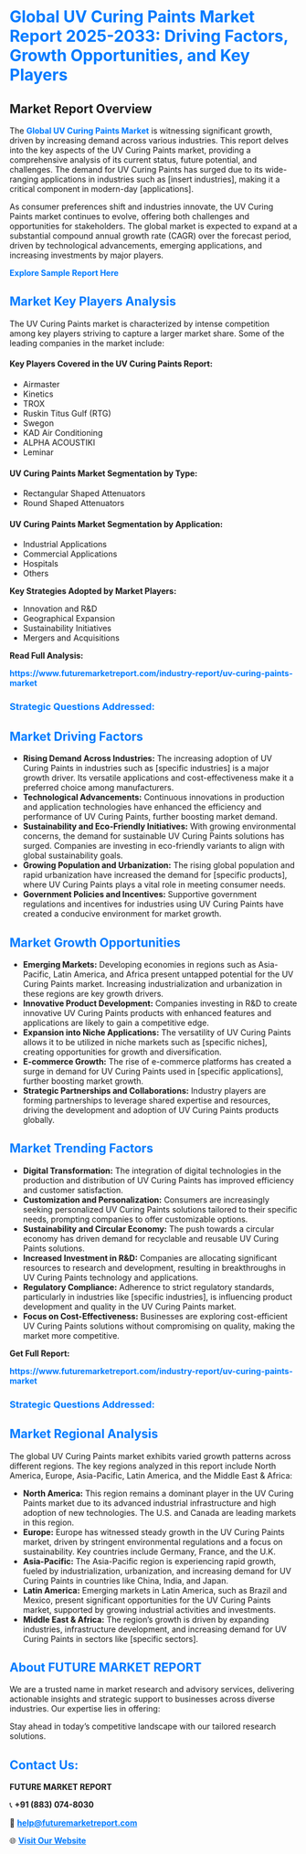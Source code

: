 <h1 style="color: #007BFF;">Global UV Curing Paints Market Report 2025-2033: Driving Factors, Growth Opportunities, and Key Players</h1>

<section id="overview">
<h2>Market Report Overview</h2>
<p>The <a href="https://www.futuremarketreport.com/industry-report/uv-curing-paints-market" style="color: #007BFF; text-decoration: none;"><strong>Global UV Curing Paints Market</strong></a> is witnessing significant growth, driven by increasing demand across various industries. This report delves into the key aspects of the UV Curing Paints market, providing a comprehensive analysis of its current status, future potential, and challenges. The demand for UV Curing Paints has surged due to its wide-ranging applications in industries such as [insert industries], making it a critical component in modern-day [applications].</p>
<p>As consumer preferences shift and industries innovate, the UV Curing Paints market continues to evolve, offering both challenges and opportunities for stakeholders. The global market is expected to expand at a substantial compound annual growth rate (CAGR) over the forecast period, driven by technological advancements, emerging applications, and increasing investments by major players.</p>
</section>

<section id="overview">
<p><a href="https://www.futuremarketreport.com/request-sample/reportId=32014" style="color: #007BFF; text-decoration: none;"><strong>Explore Sample Report Here</strong></a></p>
</section>

<section id="key-players">
<h2 style="color: #007BFF;">Market Key Players Analysis</h2>
<p>The UV Curing Paints market is characterized by intense competition among key players striving to capture a larger market share. Some of the leading companies in the market include:</p>
<h4>Key Players Covered in the UV Curing Paints Report:</h4>
<ul><li>Airmaster</li><li>Kinetics</li><li>TROX</li><li>Ruskin Titus Gulf (RTG)</li><li>Swegon</li><li>KAD Air Conditioning</li><li>ALPHA ACOUSTIKI</li><li>Leminar</li></ul>
<h4>UV Curing Paints Market Segmentation by Type:</h4>
<ul><li>Rectangular Shaped Attenuators</li><li>Round Shaped Attenuators</li></ul>

<h4>UV Curing Paints Market Segmentation by Application:</h4>
<ul><li>Industrial Applications</li><li>Commercial Applications</li><li>Hospitals</li><li>Others</li></ul>
<p><strong>Key Strategies Adopted by Market Players:</strong></p>
<ul>
<li>Innovation and R&D</li>
<li>Geographical Expansion</li>
<li>Sustainability Initiatives</li>
<li>Mergers and Acquisitions</li>
</ul>
</section>

<section>
<p><strong>Read Full Analysis: </strong></p><a href="https://www.futuremarketreport.com/industry-report/uv-curing-paints-market" style="color: #007BFF; text-decoration: none;"><strong>https://www.futuremarketreport.com/industry-report/uv-curing-paints-market</strong></a>
<h3 style="color: #007BFF;">Strategic Questions Addressed:</h3>
</section>

<section id="driving-factors">
<h2 style="color: #007BFF;">Market Driving Factors</h2>
<ul>
<li><strong>Rising Demand Across Industries:</strong> The increasing adoption of UV Curing Paints in industries such as [specific industries] is a major growth driver. Its versatile applications and cost-effectiveness make it a preferred choice among manufacturers.</li>
<li><strong>Technological Advancements:</strong> Continuous innovations in production and application technologies have enhanced the efficiency and performance of UV Curing Paints, further boosting market demand.</li>
<li><strong>Sustainability and Eco-Friendly Initiatives:</strong> With growing environmental concerns, the demand for sustainable UV Curing Paints solutions has surged. Companies are investing in eco-friendly variants to align with global sustainability goals.</li>
<li><strong>Growing Population and Urbanization:</strong> The rising global population and rapid urbanization have increased the demand for [specific products], where UV Curing Paints plays a vital role in meeting consumer needs.</li>
<li><strong>Government Policies and Incentives:</strong> Supportive government regulations and incentives for industries using UV Curing Paints have created a conducive environment for market growth.</li>
</ul>
</section>

<section id="growth-opportunities">
<h2 style="color: #007BFF;">Market Growth Opportunities</h2>
<ul>
<li><strong>Emerging Markets:</strong> Developing economies in regions such as Asia-Pacific, Latin America, and Africa present untapped potential for the UV Curing Paints market. Increasing industrialization and urbanization in these regions are key growth drivers.</li>
<li><strong>Innovative Product Development:</strong> Companies investing in R&D to create innovative UV Curing Paints products with enhanced features and applications are likely to gain a competitive edge.</li>
<li><strong>Expansion into Niche Applications:</strong> The versatility of UV Curing Paints allows it to be utilized in niche markets such as [specific niches], creating opportunities for growth and diversification.</li>
<li><strong>E-commerce Growth:</strong> The rise of e-commerce platforms has created a surge in demand for UV Curing Paints used in [specific applications], further boosting market growth.</li>
<li><strong>Strategic Partnerships and Collaborations:</strong> Industry players are forming partnerships to leverage shared expertise and resources, driving the development and adoption of UV Curing Paints products globally.</li>
</ul>
</section>

<section id="trending-factors">
<h2 style="color: #007BFF;">Market Trending Factors</h2>
<ul>
<li><strong>Digital Transformation:</strong> The integration of digital technologies in the production and distribution of UV Curing Paints has improved efficiency and customer satisfaction.</li>
<li><strong>Customization and Personalization:</strong> Consumers are increasingly seeking personalized UV Curing Paints solutions tailored to their specific needs, prompting companies to offer customizable options.</li>
<li><strong>Sustainability and Circular Economy:</strong> The push towards a circular economy has driven demand for recyclable and reusable UV Curing Paints solutions.</li>
<li><strong>Increased Investment in R&D:</strong> Companies are allocating significant resources to research and development, resulting in breakthroughs in UV Curing Paints technology and applications.</li>
<li><strong>Regulatory Compliance:</strong> Adherence to strict regulatory standards, particularly in industries like [specific industries], is influencing product development and quality in the UV Curing Paints market.</li>
<li><strong>Focus on Cost-Effectiveness:</strong> Businesses are exploring cost-efficient UV Curing Paints solutions without compromising on quality, making the market more competitive.</li>
</ul>
</section>

<section>
<p><strong>Get Full Report: </strong></p><a href="https://www.futuremarketreport.com/industry-report/uv-curing-paints-market" style="color: #007BFF; text-decoration: none;"><strong>https://www.futuremarketreport.com/industry-report/uv-curing-paints-market</strong></a>
<h3 style="color: #007BFF;">Strategic Questions Addressed:</h3>
</section>


<section id="regional-analysis">
<h2 style="color: #007BFF;">Market Regional Analysis</h2>
<p>The global UV Curing Paints market exhibits varied growth patterns across different regions. The key regions analyzed in this report include North America, Europe, Asia-Pacific, Latin America, and the Middle East & Africa:</p>
<ul>
<li><strong>North America:</strong> This region remains a dominant player in the UV Curing Paints market due to its advanced industrial infrastructure and high adoption of new technologies. The U.S. and Canada are leading markets in this region.</li>
<li><strong>Europe:</strong> Europe has witnessed steady growth in the UV Curing Paints market, driven by stringent environmental regulations and a focus on sustainability. Key countries include Germany, France, and the U.K.</li>
<li><strong>Asia-Pacific:</strong> The Asia-Pacific region is experiencing rapid growth, fueled by industrialization, urbanization, and increasing demand for UV Curing Paints in countries like China, India, and Japan.</li>
<li><strong>Latin America:</strong> Emerging markets in Latin America, such as Brazil and Mexico, present significant opportunities for the UV Curing Paints market, supported by growing industrial activities and investments.</li>
<li><strong>Middle East & Africa:</strong> The region’s growth is driven by expanding industries, infrastructure development, and increasing demand for UV Curing Paints in sectors like [specific sectors].</li>
</ul>
</section>

<footer>
<h2 style="color: #007BFF;">About FUTURE MARKET REPORT</h2>
<p>We are a trusted name in market research and advisory services, delivering actionable insights and strategic support to businesses across diverse industries. Our expertise lies in offering:</p>

<p>Stay ahead in today’s competitive landscape with our tailored research solutions.</p>

<h2 style="color: #007BFF;">Contact Us:</h2>
<p><strong>FUTURE MARKET REPORT</strong></p>
<p>📞 <strong>+91 (883) 074-8030</strong></p>
<p>📧 <strong><a href="mailto:help@futuremarketreport.com" style="color: #007BFF;">help@futuremarketreport.com</a></strong></p>
<p>🌐 <strong><a href="https://www.futuremarketreport.com/" style="color: #007BFF;">Visit Our Website</a></strong></p>
</footer>